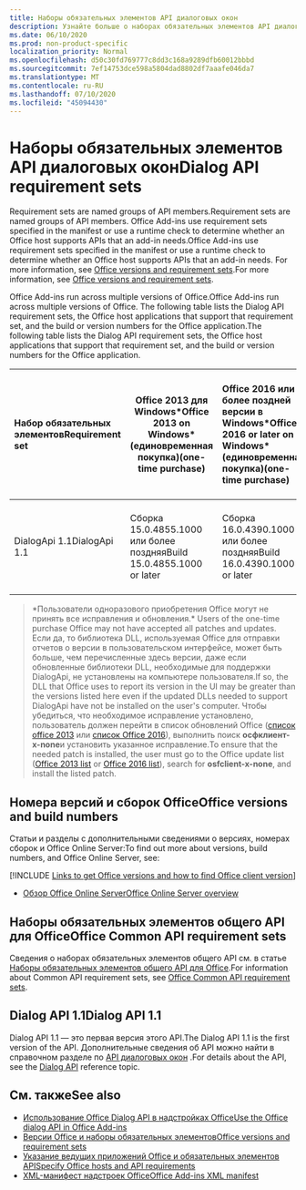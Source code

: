 ```yaml
---
title: Наборы обязательных элементов API диалоговых окон
description: Узнайте больше о наборах обязательных элементов API диалоговых окон.
ms.date: 06/10/2020
ms.prod: non-product-specific
localization_priority: Normal
ms.openlocfilehash: d50c30fd769777c8dd3c168a9289dfb60012bbbd
ms.sourcegitcommit: 7ef14753dce598a5804dad8802df7aaafe046da7
ms.translationtype: MT
ms.contentlocale: ru-RU
ms.lasthandoff: 07/10/2020
ms.locfileid: "45094430"
---
```

# <a name="dialog-api-requirement-sets"></a><span data-ttu-id="80272-103">Наборы обязательных элементов API диалоговых окон</span><span class="sxs-lookup"><span data-stu-id="80272-103">Dialog API requirement sets</span></span>

<span data-ttu-id="80272-104">Requirement sets are named groups of API members.</span><span class="sxs-lookup"><span data-stu-id="80272-104">Requirement sets are named groups of API members.</span></span> <span data-ttu-id="80272-105">Office Add-ins use requirement sets specified in the manifest or use a runtime check to determine whether an Office host supports APIs that an add-in needs.</span><span class="sxs-lookup"><span data-stu-id="80272-105">Office Add-ins use requirement sets specified in the manifest or use a runtime check to determine whether an Office host supports APIs that an add-in needs.</span></span> <span data-ttu-id="80272-106">For more information, see [Office versions and requirement sets](../../develop/office-versions-and-requirement-sets.md).</span><span class="sxs-lookup"><span data-stu-id="80272-106">For more information, see [Office versions and requirement sets](../../develop/office-versions-and-requirement-sets.md).</span></span>

<span data-ttu-id="80272-107">Office Add-ins run across multiple versions of Office.</span><span class="sxs-lookup"><span data-stu-id="80272-107">Office Add-ins run across multiple versions of Office.</span></span> <span data-ttu-id="80272-108">The following table lists the Dialog API requirement sets, the Office host applications that support that requirement set, and the build or version numbers for the Office application.</span><span class="sxs-lookup"><span data-stu-id="80272-108">The following table lists the Dialog API requirement sets, the Office host applications that support that requirement set, and the build or version numbers for the Office application.</span></span>

|  <span data-ttu-id="80272-109">Набор обязательных элементов</span><span class="sxs-lookup"><span data-stu-id="80272-109">Requirement set</span></span>  | <span data-ttu-id="80272-110">Office 2013 для Windows\*</span><span class="sxs-lookup"><span data-stu-id="80272-110">Office 2013 on Windows\*</span></span><br><span data-ttu-id="80272-111">(единовременная покупка)</span><span class="sxs-lookup"><span data-stu-id="80272-111">(one-time purchase)</span></span> | <span data-ttu-id="80272-112">Office 2016 или более поздней версии в Windows\*</span><span class="sxs-lookup"><span data-stu-id="80272-112">Office 2016 or later on Windows\*</span></span><br><span data-ttu-id="80272-113">(единовременная покупка)</span><span class="sxs-lookup"><span data-stu-id="80272-113">(one-time purchase)</span></span>   | <span data-ttu-id="80272-114">Office для Windows</span><span class="sxs-lookup"><span data-stu-id="80272-114">Office on Windows</span></span><br><span data-ttu-id="80272-115">(подключено к подписке Microsoft 365)</span><span class="sxs-lookup"><span data-stu-id="80272-115">(connected to Microsoft 365 subscription)</span></span> |  <span data-ttu-id="80272-116">Office для iPad</span><span class="sxs-lookup"><span data-stu-id="80272-116">Office on iPad</span></span><br><span data-ttu-id="80272-117">(подключено к подписке Microsoft 365)</span><span class="sxs-lookup"><span data-stu-id="80272-117">(connected to Microsoft 365 subscription)</span></span>  |  <span data-ttu-id="80272-118">Office для Mac</span><span class="sxs-lookup"><span data-stu-id="80272-118">Office on Mac</span></span><br><span data-ttu-id="80272-119">(подключено к подписке Microsoft 365)</span><span class="sxs-lookup"><span data-stu-id="80272-119">(connected to Microsoft 365 subscription)</span></span>  | <span data-ttu-id="80272-120">Office в Интернете</span><span class="sxs-lookup"><span data-stu-id="80272-120">Office on the web</span></span>  |  <span data-ttu-id="80272-121">Office Online Server</span><span class="sxs-lookup"><span data-stu-id="80272-121">Office Online Server</span></span>  |
|:-----|-----|:-----|:-----|:-----|:-----|:-----|:-----|
| <span data-ttu-id="80272-122">DialogApi 1.1</span><span class="sxs-lookup"><span data-stu-id="80272-122">DialogApi 1.1</span></span>  | <span data-ttu-id="80272-123">Сборка 15.0.4855.1000 или более поздняя</span><span class="sxs-lookup"><span data-stu-id="80272-123">Build 15.0.4855.1000 or later</span></span> | <span data-ttu-id="80272-124">Сборка 16.0.4390.1000 или более поздняя</span><span class="sxs-lookup"><span data-stu-id="80272-124">Build 16.0.4390.1000 or later</span></span> | <span data-ttu-id="80272-125">Версия 1602 (сборка 6741.0000) или более поздняя</span><span class="sxs-lookup"><span data-stu-id="80272-125">Version 1602 (Build 6741.0000) or later</span></span> | <span data-ttu-id="80272-126">1.22 или более поздняя</span><span class="sxs-lookup"><span data-stu-id="80272-126">1.22 or later</span></span> | <span data-ttu-id="80272-127">15.20 или более поздняя</span><span class="sxs-lookup"><span data-stu-id="80272-127">15.20 or later</span></span>| <span data-ttu-id="80272-128">Январь 2017 г.</span><span class="sxs-lookup"><span data-stu-id="80272-128">January 2017</span></span> | <span data-ttu-id="80272-129">Версия 1608 (сборка 7601.6800) или более поздняя</span><span class="sxs-lookup"><span data-stu-id="80272-129">Version 1608 (Build 7601.6800) or later</span></span>|

><span data-ttu-id="80272-130">\*Пользователи одноразового приобретения Office могут не принять все исправления и обновления.</span><span class="sxs-lookup"><span data-stu-id="80272-130">\* Users of the one-time purchase Office may not have accepted all patches and updates.</span></span> <span data-ttu-id="80272-131">Если да, то библиотека DLL, используемая Office для отправки отчетов о версии в пользовательском интерфейсе, может быть больше, чем перечисленные здесь версии, даже если обновленные библиотеки DLL, необходимые для поддержки DialogApi, не установлены на компьютере пользователя.</span><span class="sxs-lookup"><span data-stu-id="80272-131">If so, the DLL that Office uses to report its version in the UI may be greater than the versions listed here even if the updated DLLs needed to support DialogApi have not be installed on the user's computer.</span></span> <span data-ttu-id="80272-132">Чтобы убедиться, что необходимое исправление установлено, пользователь должен перейти в список обновлений Office ([список office 2013](/officeupdates/msp-files-office-2013) или [список Office 2016](/officeupdates/msp-files-office-2016)), выполнить поиск **осфклиент-x-none**и установить указанное исправление.</span><span class="sxs-lookup"><span data-stu-id="80272-132">To ensure that the needed patch is installed, the user must go to the Office update list ([Office 2013 list](/officeupdates/msp-files-office-2013) or [Office 2016 list](/officeupdates/msp-files-office-2016)), search for **osfclient-x-none**, and install the listed patch.</span></span>

## <a name="office-versions-and-build-numbers"></a><span data-ttu-id="80272-133">Номера версий и сборок Office</span><span class="sxs-lookup"><span data-stu-id="80272-133">Office versions and build numbers</span></span>

<span data-ttu-id="80272-134">Статьи и разделы с дополнительными сведениями о версиях, номерах сборок и Office Online Server:</span><span class="sxs-lookup"><span data-stu-id="80272-134">To find out more about versions, build numbers, and Office Online Server, see:</span></span>

[!INCLUDE [Links to get Office versions and how to find Office client version](../../includes/links-get-office-versions-builds.md)]
- [<span data-ttu-id="80272-135">Обзор Office Online Server</span><span class="sxs-lookup"><span data-stu-id="80272-135">Office Online Server overview</span></span>](/officeonlineserver/office-online-server-overview)

## <a name="office-common-api-requirement-sets"></a><span data-ttu-id="80272-136">Наборы обязательных элементов общего API для Office</span><span class="sxs-lookup"><span data-stu-id="80272-136">Office Common API requirement sets</span></span>

<span data-ttu-id="80272-137">Сведения о наборах обязательных элементов общего API см. в статье [Наборы обязательных элементов общего API для Office](office-add-in-requirement-sets.md).</span><span class="sxs-lookup"><span data-stu-id="80272-137">For information about Common API requirement sets, see [Office Common API requirement sets](office-add-in-requirement-sets.md).</span></span>

## <a name="dialog-api-11"></a><span data-ttu-id="80272-138">Dialog API 1.1</span><span class="sxs-lookup"><span data-stu-id="80272-138">Dialog API 1.1</span></span>

<span data-ttu-id="80272-139">Dialog API 1.1 — это первая версия этого API.</span><span class="sxs-lookup"><span data-stu-id="80272-139">The Dialog API 1.1 is the first version of the API.</span></span> <span data-ttu-id="80272-140">Дополнительные сведения об API можно найти в справочном разделе по [API диалоговых окон](/javascript/api/office/office.ui) .</span><span class="sxs-lookup"><span data-stu-id="80272-140">For details about the API, see the [Dialog API](/javascript/api/office/office.ui) reference topic.</span></span>

## <a name="see-also"></a><span data-ttu-id="80272-141">См. также</span><span class="sxs-lookup"><span data-stu-id="80272-141">See also</span></span>

- [<span data-ttu-id="80272-142">Использование Office Dialog API в надстройках Office</span><span class="sxs-lookup"><span data-stu-id="80272-142">Use the Office dialog API in Office Add-ins</span></span>](../../develop/dialog-api-in-office-add-ins.md)
- [<span data-ttu-id="80272-143">Версии Office и наборы обязательных элементов</span><span class="sxs-lookup"><span data-stu-id="80272-143">Office versions and requirement sets</span></span>](../../develop/office-versions-and-requirement-sets.md)
- [<span data-ttu-id="80272-144">Указание ведущих приложений Office и обязательных элементов API</span><span class="sxs-lookup"><span data-stu-id="80272-144">Specify Office hosts and API requirements</span></span>](../../develop/specify-office-hosts-and-api-requirements.md)
- [<span data-ttu-id="80272-145">XML-манифест надстроек Office</span><span class="sxs-lookup"><span data-stu-id="80272-145">Office Add-ins XML manifest</span></span>](../../develop/add-in-manifests.md)
